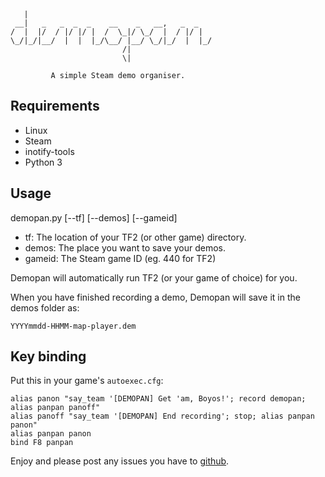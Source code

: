 
                                                 
       |                                         
     __|   _   _  _  _    __    _   __,   _  _   
    /  |  |/  / |/ |/ |  /  \_|/ \_/  |  / |/ |  
    \_/|_/|__/  |  |  |_/\__/ |__/ \_/|_/  |  |_/
                             /|                  
                             \|                  

             A simple Steam demo organiser.


Requirements
------------

  * Linux
  * Steam
  * inotify-tools
  * Python 3


Usage
-----

demopan.py [--tf] [--demos] [--gameid]

  * tf: The location of your TF2 (or other game) directory.
  * demos: The place you want to save your demos.
  * gameid: The Steam game ID (eg. 440 for TF2)

Demopan will automatically run TF2 (or your game of choice) for you.

When you have finished recording a demo, Demopan will save it in the demos folder as:

    YYYYmmdd-HHMM-map-player.dem


Key binding
-----------

Put this in your game's `autoexec.cfg`:

    alias panon "say_team '[DEMOPAN] Get 'am, Boyos!'; record demopan; alias panpan panoff"
    alias panoff "say_team '[DEMOPAN] End recording'; stop; alias panpan panon"
    alias panpan panon
    bind F8 panpan


Enjoy and please post any issues you have to [github](https://github.com/vixus0/demopan).
